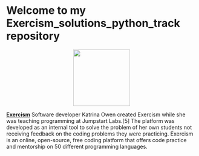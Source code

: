 # Welcome to my Exercism_solutions_python_track repository
<p align="center">
  <img height=150 src="https://d24y9kuxp2d7l2.cloudfront.net/assets/icons/exercism-with-logo-black-b427c06c6a068ba9f391734115e4d22dfa876d1d.svg">

</p>
 

[__Exercism__](https://r.search.yahoo.com/_ylt=AwrxyMwE.w9iVhMAHwC7HAx.;_ylu=Y29sbwNzZzMEcG9zAzEEdnRpZAMEc2VjA3Ny/RV=2/RE=1645243268/RO=10/RU=https%3a%2f%2fexercism.org%2f/RK=2/RS=1R0Ll_WMoW4R5dpGRV7lU1viyVk-) Software developer Katrina Owen created Exercism while she was teaching programming at Jumpstart Labs.[5] The platform was developed as an internal tool to solve the problem of her own students not receiving feedback on the coding problems they were practicing. Exercism is an online, open-source, free coding platform that offers code practice and mentorship on 50 different programming languages. 

